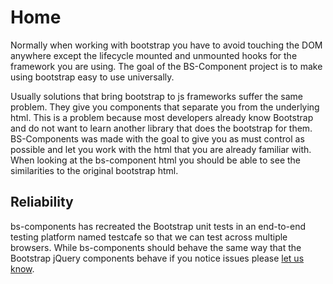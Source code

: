 # Home

Normally when working with bootstrap you have to avoid touching the DOM anywhere except the lifecycle mounted and unmounted hooks for the framework you are using.  The goal of the BS-Component project is to make using bootstrap easy to use universally.

Usually solutions that bring bootstrap to js frameworks suffer the same problem.  They give you components that separate you from the underlying html.  This is a problem because most developers already know Bootstrap and do not want to learn another library that does the bootstrap for them.  BS-Components was made with the goal to give you as must control as possible and let you work with the html that you are already familiar with.  When looking at the bs-component html you should be able to see the similarities to the original bootstrap html.


## Reliability
bs-components has recreated the Bootstrap unit tests in an end-to-end testing platform named testcafe so that we can test across multiple browsers.  While bs-components should behave the same way that the Bootstrap jQuery components behave if you notice issues please [let us know](https://github.com/JasonCubic/bs-components/issues).

